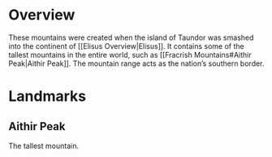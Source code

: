 # Overview
These mountains were created when the island of Taundor was smashed into the continent of [[Elisus Overview|Elisus]]. It contains some of the tallest mountains in the entire world, such as [[Fracrish Mountains#Aithir Peak|Aithir Peak]]. The mountain range acts as the nation’s southern border.
# Landmarks
## Aithir Peak
The tallest mountain.